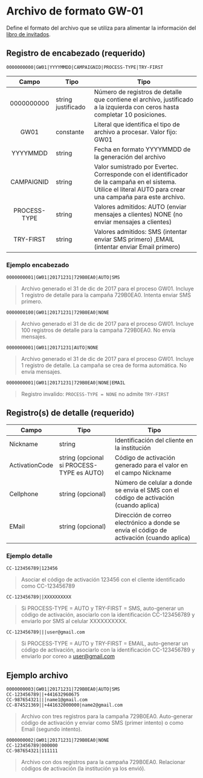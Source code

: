 # Archivo de formato GW-01
Define el formato del archivo que se utiliza para alimentar la información del [libro de invitados](Terminology.md#guestbook).

## Registro de encabezado (requerido)
`0000000000|GW01|YYYYMMDD|CAMPAIGNID|PROCESS-TYPE|TRY-FIRST`

| Campo        | Tipo           | Tipo  |
| :----------: |-------------| -----|
| 0000000000      | string justificado | Número de registros de detalle que contiene el archivo, justificado a la izquierda con ceros hasta completar 10 posiciones. |
| GW01      | constante      |   Literal que identifica el tipo de archivo a procesar. Valor fijo: GW01 |
| YYYYMMDD | string      | Fecha en formato YYYYMMDD de la generación del archivo |
| CAMPAIGNID | string      | Valor sumistrado por Evertec. Corresponde con el identificador de la campaña en el sistema. Utilice el literal AUTO para crear una campaña para este archivo. |
| PROCESS-TYPE | string      | Valores admitidos: AUTO (enviar mensajes a clientes) NONE (no enviar mensajes a clientes)   |
| TRY-FIRST | string      | Valores admitidos: SMS (intentar enviar SMS primero) ,EMAIL (intentar enviar Email primero) |

### Ejemplo encabezado
`0000000001|GW01|20171231|729B0EA0|AUTO|SMS`

> Archivo generado el 31 de dic de 2017 para el proceso GW01. Incluye 1 registro de detalle para la campaña 729B0EA0. Intenta enviar SMS primero.

`0000000100|GW01|20171231|729B0EA0|NONE`

> Archivo generado el 31 de dic de 2017 para el proceso GW01. Incluye 100 registros de detalle para la campaña 729B0EA0. No envía mensajes.

`0000000001|GW01|20171231|AUTO|NONE`

> Archivo generado el 31 de dic de 2017 para el proceso GW01. Incluye 1 registro de detalle. La campaña se crea de forma automática. No envía mensajes.

`0000000001|GW01|20171231|729B0EA0|NONE|EMAIL`

> Registro invalido: `PROCESS-TYPE = NONE` no admite `TRY-FIRST`


## Registro(s) de detalle (requerido)

| Campo        | Tipo           | Tipo  |
| ------------- |-------------| ----- |
| Nickname      | string | Identificación del cliente en la institución |
| ActivationCode | string (opcional si PROCESS-TYPE es AUTO)   |  Código de activación generado para el valor en el campo Nickname |
| Cellphone | string (opcional)      |  Número de celular a donde se envia el SMS con el código de activación (cuando aplica) |
| EMail | string (opcional)      |  Dirección de correo electrónico a donde se envía el código de activación (cuando aplica) |

### Ejemplo detalle
`CC-123456789|123456`

> Asociar el código de activación 123456 con el cliente identificado como CC-123456789

`CC-123456789||XXXXXXXXXX`

> Si PROCESS-TYPE = AUTO y TRY-FIRST = SMS, auto-generar un código de activación, asociarlo con la identificación CC-123456789 y enviarlo por SMS al celular XXXXXXXXXX.


`CC-123456789|||user@gmail.com`

> Si PROCESS-TYPE = AUTO y TRY-FIRST = EMAIL, auto-generar un código de activación, asociarlo con la identificación CC-123456789 y enviarlo por coreo a user@gmail.com

## Ejemplo archivo
```
0000000003|GW01|20171231|729B0EA0|AUTO|SMS
CC-123456789||+441632960675
CC-987654321|||name1@gmail.com
CC-874521369||+441632000000|name2@gmail.com
```
> Archivo con tres registros para la campaña 729B0EA0. Auto-generar código de activación y enviar como SMS (primer intento) o como Email (segundo intento).

```
0000000002|GW01|20171231|729B0EA0|NONE
CC-123456789|000000
CC-987654321|111111
```

> Archivo con dos registros para la campaña 729B0EA0. Relacionar códigos de activación (la institución ya los envió). 
